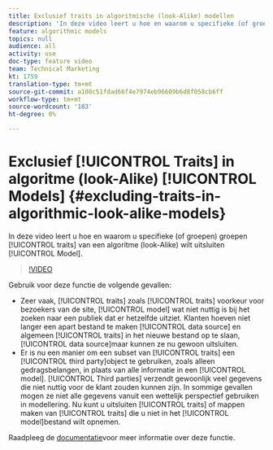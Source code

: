 ```yaml
---
title: Exclusief traits in algoritmische (look-Alike) modellen
description: 'In deze video leert u hoe en waarom u specifieke (of groepen) kenmerken wilt uitsluiten van een Algorithmic (Look-Alike)-model. '
feature: algorithmic models
topics: null
audience: all
activity: use
doc-type: feature video
team: Technical Marketing
kt: 1759
translation-type: tm+mt
source-git-commit: a108c51fdad66f4e7974eb96609b6d8f058cb6ff
workflow-type: tm+mt
source-wordcount: '183'
ht-degree: 0%

---
```



# Exclusief [!UICONTROL Traits] in algoritme (look-Alike) [!UICONTROL Models] {#excluding-traits-in-algorithmic-look-alike-models}

In deze video leert u hoe en waarom u specifieke (of groepen) groepen [!UICONTROL traits] van een algoritme (look-Alike) wilt uitsluiten [!UICONTROL Model].

>[!VIDEO](https://video.tv.adobe.com/v/25569/?quality=12)

Gebruik voor deze functie de volgende gevallen:

* Zeer vaak, [!UICONTROL traits] zoals [!UICONTROL traits] voorkeur voor bezoekers van de site, [!UICONTROL model] wat niet nuttig is bij het zoeken naar een publiek dat er hetzelfde uitziet. Klanten hoeven niet langer een apart bestand te maken [!UICONTROL data source] en algemeen [!UICONTROL traits] in het nieuwe bestand op te slaan, [!UICONTROL data source]maar kunnen ze nu gewoon uitsluiten.
* Er is nu een manier om een subset van [!UICONTROL traits] een [!UICONTROL third party]object te gebruiken, zoals alleen gedragsbelangen, in plaats van alle informatie in een [!UICONTROL model]. [!UICONTROL Third parties] verzendt gewoonlijk veel gegevens die niet nuttig voor de klant zouden kunnen zijn. In sommige gevallen mogen ze niet alle gegevens vanuit een wettelijk perspectief gebruiken in modellering. Nu kunt u uitsluiten [!UICONTROL traits] of mappen maken van [!UICONTROL traits] die u niet in het [!UICONTROL model]bestand wilt opnemen.

Raadpleeg de [documentatie](https://marketing.adobe.com/resources/help/en_US/aam/trait-exclusion-algo-models.html)voor meer informatie over deze functie.